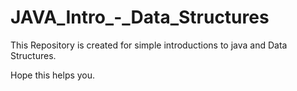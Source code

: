 # JAVA_Intro_-_Data_Structures

This Repository is created for simple introductions to java and Data Structures.

Hope this helps you.
